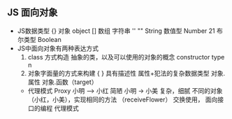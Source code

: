 ## JS 面向对象
- JS数据类型
  {} 对象 object
  [] 数组
  字符串 '' "" String
  数值型 Number 21
  布尔类型 Boolean
- JS中面向对象有两种表达方式
  1. class 方式构造
  抽象的类，以及可以使用的对象的概念 constructor type n
  2. 对象字面量的方式来构建 { } 具有描述性
  属性+犯法的复杂数据类型
  对象.属性 对象.函数（target）
  - 代理模式 Proxy
    小明 ——> 小红   简陋
    小明 -> 小美  复杂，细腻
    不同的对象（小红，小美），实现相同的方法 （receiveFlower） 交换使用， 面向接口的编程
    代理模式